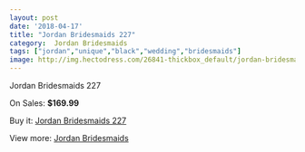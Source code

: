 ```yaml
---
layout: post
date: '2018-04-17'
title: "Jordan Bridesmaids 227"
category:  Jordan Bridesmaids
tags: ["jordan","unique","black","wedding","bridesmaids"]
image: http://img.hectodress.com/26841-thickbox_default/jordan-bridesmaids-227.jpg
---
```

Jordan Bridesmaids 227

On Sales: **$169.99**
<a href="https://www.hectodress.com/-jordan-bridesmaids/12455-jordan-bridesmaids-227.html"><amp-img layout="responsive" width="600" height="600" src="//img.hectodress.com/26841-thickbox_default/jordan-bridesmaids-227.jpg" alt="Jordan Bridesmaids 227 0" /></a>
<a href="https://www.hectodress.com/-jordan-bridesmaids/12455-jordan-bridesmaids-227.html"><amp-img layout="responsive" width="600" height="600" src="//img.hectodress.com/26842-thickbox_default/jordan-bridesmaids-227.jpg" alt="Jordan Bridesmaids 227 1" /></a>

Buy it: [Jordan Bridesmaids 227](https://www.hectodress.com/-jordan-bridesmaids/12455-jordan-bridesmaids-227.html "Jordan Bridesmaids 227")

View more: [ Jordan Bridesmaids](https://www.hectodress.com/191--jordan-bridesmaids " Jordan Bridesmaids")